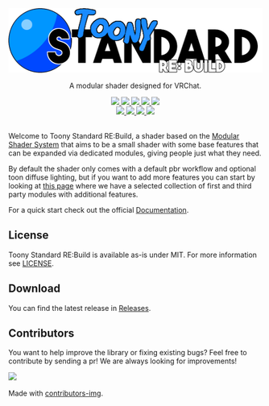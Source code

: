 <div align="center">
  <a href="https://github.com/VRLabs/Toony-Standard-Rebuild">
    <img alt="Toony Standard RE:Build" height="128" src="Editor/Resources/TSR/Logo.png">
  </a>
  <p>
     A modular shader designed for VRChat.
  </p>

  <a href="https://github.com/VRLabs/Toony-Standard-Rebuild/releases/latest">
    <img src="https://img.shields.io/github/v/release/VRLabs/Toony-Standard-Rebuild.svg">
  </a>
  <a href="https://docs.unity3d.com/2019.4/Documentation/Manual/UnityManual.html">
    <img src="https://img.shields.io/badge/Unity-2019.4-blue.svg">
  </a>
  <a href="https://vrchat.com/home/download">
    <img src="https://img.shields.io/badge/SDK-AvatarSDK3-blue.svg">
  </a>
  <a href="https://github.com/VRLabs/Toony-Standard-Rebuild/blob/main/LICENSE">
    <img src="https://img.shields.io/badge/License-MIT-blue.svg">
  </a>
  <a href="https://github.com/VRLabs/Toony-Standard-Rebuild/releases/latest">
    <img src="https://img.shields.io/github/downloads/VRLabs/Toony-Standard-Rebuild/total?label=Downloads">
  </a>
  <br />
  <a href="https://github.com/VRLabs/Toony-Standard-Rebuild/issues">
    <img src="https://img.shields.io/github/issues-raw/VRLabs/Toony-Standard-Rebuild.svg">
  </a>
  <a href="https://github.com/VRLabs/Toony-Standard-Rebuild/issues?q=is%3Aissue+is%3Aclosed">
    <img src="https://img.shields.io/github/issues-closed-raw/VRLabs/Toony-Standard-Rebuild.svg">
  </a>
  <a href="https://github.com/VRLabs/Toony-Standard-Rebuild/pull">
    <img src="https://img.shields.io/github/issues-pr-raw/VRLabs/Toony-Standard-Rebuild.svg">
  </a>
  <a href="https://github.com/VRLabs/Toony-Standard-Rebuild/pulls?q=is%3Apr+is%3Aclosed">
    <img src="https://img.shields.io/github/issues-pr-closed-raw/VRLabs/Toony-Standard-Rebuild.svg">
  </a>
  <br />
  <br />
</div>

Welcome to Toony Standard RE:Build, a shader based on the [Modular Shader System](https://github.com/VRLabs/Modular-Shader-System/) that aims to be a small shader with some base features that can be expanded via dedicated modules, giving people just what they need.

By default the shader only comes with a default pbr workflow and optional toon diffuse lighting, but if you want to add more features you can start by looking at [this page](https://github.com/VRLabs/TSR-Modules-List) where we have a selected collection of first and third party modules with additional features.

For a quick start check out the official [Documentation](https://tsr.vrlabs.dev).

## License

Toony Standard RE:Build is available as-is under MIT. For more information see [LICENSE](https://github.com/VRLabs/Toony-Standard-Rebuild/blob/master/LICENSE).

## Download

You can find the latest release in [Releases](https://github.com/VRLabs/Toony-Standard-Rebuild/releases/latest).

## Contributors

You want to help improve the library or fixing existing bugs? Feel free to contribute by sending a pr! We are always looking for improvements!

<a href="https://github.com/VRLabs/Toony-Standard-Rebuild/graphs/contributors">
  <img src="https://contributors-img.web.app/image?repo=VRLabs/Toony-Standard-Rebuild" />
</a>

Made with [contributors-img](https://contributors-img.web.app).
